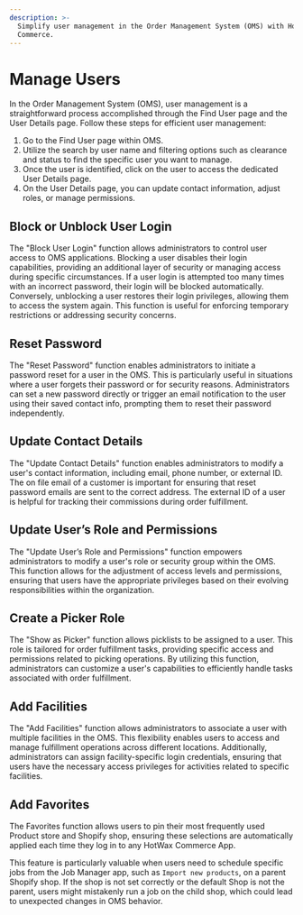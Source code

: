```yaml
---
description: >-
  Simplify user management in the Order Management System (OMS) with HotWax
  Commerce.
---
```


# Manage Users

In the Order Management System (OMS), user management is a straightforward process accomplished through the Find User page and the User Details page. Follow these steps for efficient user management:

1. Go to the Find User page within OMS.
2. Utilize the search by user name and filtering options such as clearance and status to find the specific user you want to manage.
3. Once the user is identified, click on the user to access the dedicated User Details page.
4. On the User Details page, you can update contact information, adjust roles, or manage permissions.

## Block or Unblock User Login

The "Block User Login" function allows administrators to control user access to OMS applications. Blocking a user disables their login capabilities, providing an additional layer of security or managing access during specific circumstances. If a user login is attempted too many times with an incorrect password, their login will be blocked automatically. Conversely, unblocking a user restores their login privileges, allowing them to access the system again. This function is useful for enforcing temporary restrictions or addressing security concerns.

## Reset Password

The "Reset Password" function enables administrators to initiate a password reset for a user in the OMS. This is particularly useful in situations where a user forgets their password or for security reasons. Administrators can set a new password directly or trigger an email notification to the user using their saved contact info, prompting them to reset their password independently.

## Update Contact Details

The "Update Contact Details" function enables administrators to modify a user's contact information, including email, phone number, or external ID. The on file email of a customer is important for ensuring that reset password emails are sent to the correct address. The external ID of a user is helpful for tracking their commissions during order fulfillment.

## Update User’s Role and Permissions

The "Update User’s Role and Permissions" function empowers administrators to modify a user's role or security group within the OMS. This function allows for the adjustment of access levels and permissions, ensuring that users have the appropriate privileges based on their evolving responsibilities within the organization.

## Create a Picker Role

The "Show as Picker" function allows picklists to be assigned to a user. This role is tailored for order fulfillment tasks, providing specific access and permissions related to picking operations. By utilizing this function, administrators can customize a user's capabilities to efficiently handle tasks associated with order fulfillment.

## Add Facilities

The "Add Facilities" function allows administrators to associate a user with multiple facilities in the OMS. This flexibility enables users to access and manage fulfillment operations across different locations. Additionally, administrators can assign facility-specific login credentials, ensuring that users have the necessary access privileges for activities related to specific facilities.

## Add Favorites

The Favorites function allows users to pin their most frequently used Product store and Shopify shop, ensuring these selections are automatically applied each time they log in to any HotWax Commerce App.

This feature is particularly valuable when users need to schedule specific jobs from the Job Manager app, such as `Import new products`, on a parent Shopify shop. If the shop is not set correctly or the default Shop is not the parent, users might mistakenly run a job on the child shop, which could lead to unexpected changes in OMS behavior.
